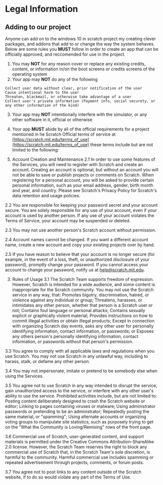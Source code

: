 # Legal Information

## Adding to our project

Anyone can add on to the windows 10 in scratch project my creating clever packages, and addons that add to or change the way the system behaves. Below are some rules you **MUST** follow in order to create  an app that can be officially approved, and reccomended for use in the project.

1. You may **NOT** for any reason cover or replace any existing credits, content, or information in/on the boot screens or credits screens of the operating system
2. Your app may **NOT** do any of the following
```
Collect user data without clear, prior notification of the user
Cause intentional harm to the user
Threaten, blackmail, or otherwise take advantage of a user
Collect user's private information (Payment info, social securety, or any other information of the kind)
```
3. Your app may **NOT** intemtionally interfere with the simulator, or any other software in it, official or otherwise

4. Your app **MUST** abide by all of the official requirements for a project mentioned in he Scratch Official terms of service at [https://scratch.mit.edu/terms_of_use](https://scratch.mit.edu/terms_of_use) these terms include but are not limited to the following:

2. Account Creation and Maintenance
2.1 In order to use some features of the Services, you will need to register with Scratch and create an account. Creating an account is optional, but without an account you will not be able to save or publish projects or comments on Scratch. When registering for a personal account, you will be asked to provide certain personal information, such as your email address, gender, birth month and year, and country. Please see Scratch's Privacy Policy for Scratch's data retention and usage policies.

2.2 You are responsible for keeping your password secret and your account secure. You are solely responsible for any use of your account, even if your account is used by another person. If any use of your account violates the Terms of Service, your account may be suspended or deleted.

2.3 You may not use another person's Scratch account without permission.

2.4 Account names cannot be changed. If you want a different account name, create a new account and copy your existing projects over by hand.

2.5 If you have reason to believe that your account is no longer secure (for example, in the event of a loss, theft, or unauthorized disclosure of your password), promptly change your password. If you cannot access your account to change your password, notify us at help@scratch.mit.edu.

3. Rules of Usage
3.1 The Scratch Team supports freedom of expression. However, Scratch is intended for a wide audience, and some content is inappropriate for the Scratch community. You may not use the Scratch service in any way, that:
Promotes bigotry, discrimination, hatred, or violence against any individual or group;
Threatens, harasses, or intimidates any other person, whether that person is a Scratch user or not;
Contains foul language or personal attacks;
Contains sexually explicit or graphically violent material;
Provides instructions on how to commit illegal activities or obtain illegal products;
Except in connection with organizing Scratch day events, asks any other user for personally identifying information, contact information, or passwords; or
Exposes any others person's personally identifying information, contact information, or passwords without that person's permission.

3.3 You agree to comply with all applicable laws and regulations when you use Scratch. You may not use Scratch in any unlawful way, including to harass, stalk, or defame any other person.

3.4 You may not impersonate, imitate or pretend to be somebody else when using the Services.

3.5 You agree not to use Scratch in any way intended to disrupt the service, gain unauthorized access to the service, or interfere with any other user's ability to use the service. Prohibited activities include, but are not limited to:
Posting content deliberately designed to crash the Scratch website or editor;
Linking to pages containing viruses or malware;
Using administrator passwords or pretending to be an administrator;
Repeatedly posting the same material, or "spamming";
Using alternate accounts or organizing voting groups to manipulate site statistics, such as purposely trying to get on the "What the Community is Loving/Remixing" rows of the front page.

3.6 Commercial use of Scratch, user-generated content, and support materials is permitted under the Creative Commons Attribution-ShareAlike 2.0 license. However, the Scratch Team reserves the right to block any commercial use of Scratch that, in the Scratch Team's sole discretion, is harmful to the community. Harmful commercial use includes spamming or repeated advertisement through projects, comments, or forum posts.

3.7 You agree not to post links to any content outside of the Scratch website, if to do so would violate any part of the Terms of Use.

